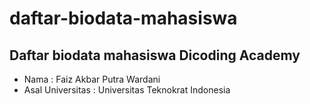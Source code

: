 daftar-biodata-mahasiswa
==
Daftar biodata mahasiswa Dicoding Academy
--
- Nama             : Faiz Akbar Putra Wardani
- Asal Universitas : Universitas Teknokrat Indonesia
